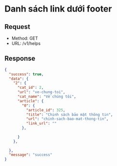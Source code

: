 # Danh sách link dưới footer


## Request

- Method:  GET 
- URL: /v1/helps


## Response

```json
{
  "success": true,
  "data": {
    "2": {
      "cat_id": 2,
      "url": "ve-chung-toi",
      "cat_name": "Về chúng tôi",
      "article": {
        "0": {
          "article_id": 325,
          "title": "Chinh sách bảo mật thông tin",
          "url": "chinh-sach-bao-mat-thong-tin",
          "link_url": ""
        },
        
      }
    },
   
  },
  "message": "success"
}
```